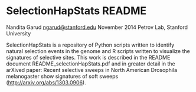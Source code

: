SelectionHapStats README
========================

Nandita Garud
ngarud@stanford.edu
November 2014
Petrov Lab, Stanford University

SelectionHapStats is a repository of Python scripts written to identify natural selection events in the genome and R scripts written to visualize the signatures of selective sites. This work is described in the README document README_selectionHapStats.pdf and in greater detail in the arXived paper: Recent selective sweeps in North American Drosophila melanogaster show signatures of soft sweeps (http://arxiv.org/abs/1303.0906). 

